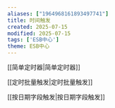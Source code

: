 ```yaml
---
aliases: ["1964968161893497741"]
title: 时间触发
created: 2025-07-15
modified: 2025-07-15
tags: ['ESB中心']
theme: ESB中心
---
```


[[简单定时器|简单定时器]]

[[定时批量触发|定时批量触发]]

[[按日期字段触发|按日期字段触发]]
